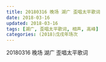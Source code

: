 ```yaml
---
title: 20180316 晚场 湖广 歪唱太平歌词
date: 2018-03-16
updated: 2018-03-16
tags: [湖广, 歪唱太平歌词, 相声, 高峰]
categories: (2018)戊戌年场次 
---
```

20180316 晚场 湖广 歪唱太平歌词

